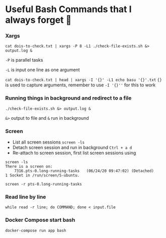 # Useful Bash Commands that I always forget 🤦‍️

### Xargs

```cat dois-to-check.txt | xargs -P 8 -L1 ./check-file-exists.sh &> output.log &```

`-P` is parallel tasks

`-L` is input one line as one argument

```cat dois-to-check.txt | head | xargs -I '{}' -L1 echo basu '{}'.txt```
`{}` is used to capture arguments, remember to use `-I '{}''` for this to work

### Running things in background and redirect to a file

```./check-file-exists.sh &> output.log &```

`&>` output to file and `&` run in background

### Screen

- List all screen sessions `screen -ls`
- Detach screen session and run in background `Ctrl + a d`
- Re-attach to screen session, first list screen sessions using 
```
screen -ls
There is a screen on:
	7316.pts-0.long-running-tasks	(06/24/20 09:47:02)	(Detached)
1 Socket in /run/screen/S-ubuntu.

screen -r pts-0.long-running-tasks

```

### Read line by line

`while read -r line; do COMMAND; done < input.file`

### Docker Compose start bash

`docker-compose run app bash`

